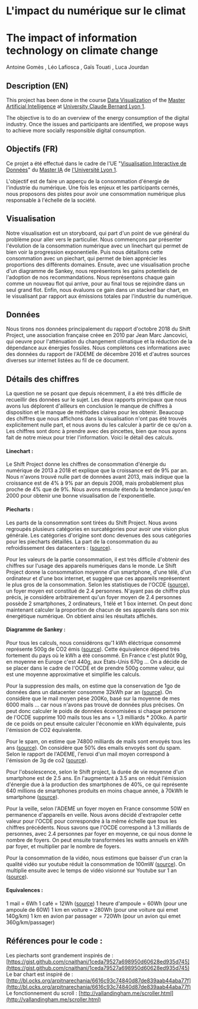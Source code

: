 # L'impact du numérique sur le climat  
# The impact of information technology on climate change

Antoine Gomès , Léo Lafiosca , Gaïs Touati , Luca Jourdan 
## Description (EN)
This project has been done in the course [Data Visualization](https://lyondataviz.github.io/teaching/lyon1-m2/2018/) of the [Master Artificial Intelligence](http://master-info.univ-lyon1.fr/IA/) at [University Claude Bernard Lyon 1](https://www.univ-lyon1.fr/).

The objective is to do an overview of the energy consumption of the digital industry. Once the issues and participants are identified, we propose ways to achieve more socially responsible digital consumption.

## Objectifs (FR)
Ce projet a été effectué dans le cadre de l'UE "[Visualisation Interactive de Données](https://lyondataviz.github.io/teaching/lyon1-m2/2018/)" du [Master IA](http://master-info.univ-lyon1.fr/IA/) de [l'Université Lyon 1](https://www.univ-lyon1.fr/).

L'objectif est de faire un apperçu de la consommation d'énergie de l'industrie du numérique. Une fois les enjeux et les participants cernés, nous proposons des pistes pour avoir une consommation numérique plus responsable à l'échelle de la société.

## Visualisation
Notre visualisation est un storyboard, qui part d'un point de vue général du problème pour aller vers le particulier. Nous commençons par présenter l'évolution de la consommation numérique avec un linechart qui permet de bien voir la progression exponentielle. Puis nous détaillons cette consommation avec un piechart, qui permet de bien apprécier les proportions des différents domaines. Ensute, avec une visualisation proche d'un diagramme de Sankey, nous représentons les gains potentiels de l'adoption de nos recommandations. Nous représentons chaque gain comme un nouveau flot qui arrive, pour au final tous se rejoindre dans un seul grand flot. Enfin, nous évaluons ce gain dans un stacked bar chart, en le visualisant par rapport aux émissions totales par l'industrie du numérique.

## Données

Nous tirons nos données principalement du rapport d'octobre 2018 du Shift Project, une association française créee en 2010 par Jean Marc Jancovici, qui oeuvre pour l'atténuation du changement climatique et la réduction de la dépendance aux énergies fossiles. Nous complétons ces informations avec des données du rapport de l'ADEME de décembre 2016 et d'autres sources diverses sur internet listées au fil de ce document.

## Détails des chiffres
  
La question ne se posant que depuis récemment, il a été très difficile de recueillir des données sur le sujet. Les deux rapports principaux que nous avons lus déplorent d'ailleurs en conclusion le manque de chiffres à disposition et le manque de méthodes claires pour les obtenir. Beaucoup des chiffres que nous affichons dans la visualisation n'ont pas été trouvés explicitement nulle part, et nous avons du les calculer à partir de ce qu'on a. Les chiffres sont donc à prendre avec des pincettes, bien que nous ayons fait de notre mieux pour trier l'information. Voici le détail des calculs.

#### Linechart :

Le Shift Project donne les chiffres de consommation d'énergie du numérique de 2013 a 2018 et explique que la croissance est de 9% par an. Nous n'avons trouvé nulle part de données avant 2013, mais indique que la croissance est de 4% à 9% par an depuis 2008, mais probablement plus proche de 4% que de 9%. Nous avons ensuite étendu la tendance jusqu'en 2000 pour obtenir une bonne visualisation de l'exponentielle.

#### Piecharts :

Les parts de la consommation sont tirées du Shift Project. Nous avons regroupés plusieurs catégories en surcatégories pour avoir une vision plus générale. Les catégories d'origine sont donc devenues des sous catégories pour les piecharts détaillés. La part de la consommation du au refroidissement des datacenters : ([source](https://www.filiere-3e.fr/2017/06/20/recuperer-lenergie-perdue-datacenters-mythe-realite/)).

Pour les valeurs de la partie consommation, il est très difficile d'obtenir des chiffres sur l'usage des appareils numériques dans le monde. Le Shift Project donne la consommation moyenne d'un smartphone, d'une télé, d'un ordinateur et d'une box internet, et suggère que ces appareils représentent le plus gros de la consommation. Selon les statistiques de l'OCDE ([source](http://www.oecd.org/fr/els/famille/basededonnees.htm)), un foyer moyen est constitué de 2.4 personnes. N'ayant pas de chiffre plus précis, je considère arbitrairement qu'un foyer moyen de 2.4 personnes possède 2 smartphones, 2 ordinateurs, 1 télé et 1 box internet. On peut donc maintenant calculer la proportion de chacun de ses appareils dans son mix énergétique numérique. On obtient ainsi les résultats affichés.

#### Diagramme de Sankey :

Pour tous les calculs, nous considérons qu'1 kWh éléctrique consommé représente 500g de CO2 émis ([source](https://www.greenit.fr/2009/04/24/combien-de-co2-degage-un-1-kwh-electrique/)).
Cette équivalence dépend très fortement du pays où le kWh a été consommé. En France c'est plutôt 90g, en moyenne en Europe c'est 440g, aux Etats-Unis 670g ... On a décide de se placer dans le cadre de l'OCDE et de prendre 500g comme valeur, qui est une moyenne approximative et simplifie les calculs.

Pour la suppression des mails, on estime que la conservation de 1go de données dans un datacenter consomme 32kWh par an ([source](https://en.reset.org/blog/save-planet-clean-your-inbox-12242015)). On considère que le mail moyen pèse 200Ko, basé sur la moyenne de mes 6000 mails ... car nous n'avons pas trouvé de données plus précises. On peut donc calculer le poids de données économisées si chaque personne de l'OCDE supprime 100 mails tous les ans = 1,3 milliards * 200ko. A partir de ce poids on peut ensuite calculer l'économie en kWh équivalente, puis l'émission de CO2 équivalente.

Pour le spam, on estime que 74800 milliards de mails sont envoyés tous les ans ([source](https://www.templafy.com/blog/how-many-emails-are-sent-every-day-top-email-statistics-your-business-needs-to-know/)). On considère que 50% des emails envoyés sont du spam. Selon le rapport de l'ADEME, l'envoi d'un mail moyen correspond à l'émission de 3g de co2 ([source](https://www.bfmtv.com/planete/les-spams-en-diminution-dans-nos-boites-mail-902851.html)).

Pour l'obsolescence, selon le Shift project, la durée de vie moyenne d'un smartphone est de 2.5 ans. En l'augmentant à 3.5 ans on réduit l'émission d'énergie due à la production des smartphones de 40%, ce qui représente 640 millions de smartphones produits en moins chaque année, à 70kWh le smartphone ([source](https://spectrum.ieee.org/energy/environment/your-phone-costs-energyeven-before-you-turn-it-on)).

Pour la veille, selon l'ADEME un foyer moyen en France consomme 50W en permanence d'appareils en veille. Nous avons décidé d'extrapoler cette valeur pour l'OCDE pour correspondre à la même échelle que tous les chiffres précédents. Nous savons que l'OCDE correspond à 1.3 milliards de personnes, avec 2.4 personnes par foyer en moyenne, ce qui nous donne le nombre de foyers. On peut ensuite transformées les watts annuels en kWh par foyer, et multiplier par le nombre de foyers.

Pour la consommation de la vidéo, nous estimons que baisser d'un cran la qualité vidéo sur youtube réduit la consommation de 100mW ([source](https://www.researchgate.net/profile/Mohammad_Hoque10/publication/267394699_Energy_Consumption_Anatomy_of_Live_Video_Streaming_from_a_Smartphone/links/544edf050cf26dda08901d22/Energy-Consumption-Anatomy-of-Live-Video-Streaming-from-a-Smartphone.pdf?origin=publication_detail)). On multiplie ensuite avec le temps de vidéo visionné sur Youtube sur 1 an ([source](https://www.webrankinfo.com/dossiers/youtube/chiffres-statistiques)).

#### Equivalences :

1 mail = 6Wh
1 café = 12Wh ([source](http://stockage.univ-valenciennes.fr/EcoPEM/BoiteB/co/III_d.html))
1 heure d'ampoule = 60Wh (pour une ampoule de 60W)
1 km en voiture = 280Wh (pour une voiture qui emet 140g/km)
1 km en avion par passager = 720Wh (pour un avion qui emet 360g/km/passager)

## Références pour le code :

Les piecharts sont grandement inspirés de : [https://gist.github.com/cnaithani/1ceda79527a698950d60628ed935d745](https://gist.github.com/cnaithani/1ceda79527a698950d60628ed935d745)  
Le bar chart est inspiré de : [http://bl.ocks.org/arpitnarechania/6616c93c74840d87de839aab44aba77f](http://bl.ocks.org/arpitnarechania/6616c93c74840d87de839aab44aba77f)  
Le fonctionnement du scroll : [http://vallandingham.me/scroller.html](http://vallandingham.me/scroller.html)  



